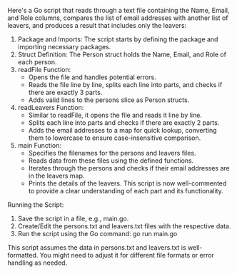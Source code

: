 Here's a Go script that reads through a text file containing the Name, Email, and Role columns, compares the list of email addresses with another list of leavers, and produces a result that includes only the leavers:
1. Package and Imports: The script starts by defining the package and importing necessary packages.
2. Struct Definition: The Person struct holds the Name, Email, and Role of each person.
3. readFile Function:
    - Opens the file and handles potential errors.
    - Reads the file line by line, splits each line into parts, and checks if there are exactly 3 parts.
    - Adds valid lines to the persons slice as Person structs.
4. readLeavers Function:
    - Similar to readFile, it opens the file and reads it line by line.
    - Splits each line into parts and checks if there are exactly 2 parts.
    - Adds the email addresses to a map for quick lookup, converting them to lowercase to ensure case-insensitive comparison.
5. main Function:
    - Specifies the filenames for the persons and leavers files.
    - Reads data from these files using the defined functions.
    - Iterates through the persons and checks if their email addresses are in the leavers map.
    - Prints the details of the leavers.
This script is now well-commented to provide a clear understanding of each part and its functionality.

Running the Script:
1. Save the script in a file, e.g., main.go.
2. Create/Edit the persons.txt and leavers.txt files with the respective data.
3. Run the script using the Go command:
  go run main.go
  
This script assumes the data in persons.txt and leavers.txt is well-formatted. You might need to adjust it for different file formats or error handling as needed.

